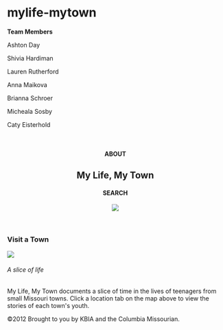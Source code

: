 # mylife-mytown
<p><b>Team Members</b></p>
<p>Ashton Day</p>
<p>Shivia Hardiman</p>
<p>Lauren Rutherford</p>
<p>Anna Maikova</p>
<p>Brianna Schroer</p>
<p>Micheala Sosby</p>
<p>Caty Eisterhold</p>

<!DOCTYPE html>
​
<html>
<head>
  <title>A basic page</title>
  <meta charset="utf-8">
  <meta name="author" content="Lauren Rutherford, Micheala Sosby, Brianna Schroer, Caty Eisterhold, Ashton Day, Shivia Hardiman, Anna Maikova">
  <meta name="description" content="My Life, My Town J4502">
  <meta name="viewport" content="width=device-width, initial-scale=1">
  
<header>
  <h4>ABOUT</h4>
  <h2>My Life, My Town</h2>
  <h4>SEARCH</h4>
  <img src="http://placehold.it/350x60" align="center">
</header>


<body>
  
  <h3>Visit a Town</h3>
  <img src="http://placehold.it/350x150">
  <h6>A slice of life</h6>
  <p>My Life, My Town documents a slice of time in the lives of teenagers from small Missouri towns. Click a location tab on the map above to view the stories of each town's youth.</p>
  <!--This is a comment! It won't show up in the page, just in your source code.-->
</body>
</html>

<footer>&copy;2012 
Brought to you by KBIA and the Columbia Missourian.
</footer>
